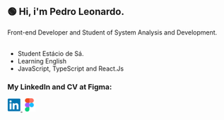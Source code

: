 <h2> 🟢 Hi, i'm Pedro Leonardo.</h2>
Front-end Developer and Student of System Analysis and Development.<br></br>
 

 <ul>
 <li>Student Estácio de Sá.</li>
 <li>Learning English</li>
 <li>JavaScript, TypeScript and React.Js</li>
</ul>

 <h3/>My LinkedIn and CV at Figma:</h3>

 <div id="badges">
  <a href = "https://www.linkedin.com/in/pedroleodev" target="_blank">
    <img src="https://github.com/devicons/devicon/blob/master/icons/linkedin/linkedin-original.svg" title="Linkedin" alt="Linkedin" width="30" height="30"/>
  </a>
  <a href ="https://www.figma.com/file/v01UJTdziL4Z5nyeXS4RRL/Curriculo?node-id=0%3A1&t=8pCEzTx6wfqK40Er-1" target="_blank">
  <img src="https://github.com/devicons/devicon/blob/master/icons/figma/figma-original.svg" title="Figma" alt="Figma" width="30" height="30">
  </a>
</div>







